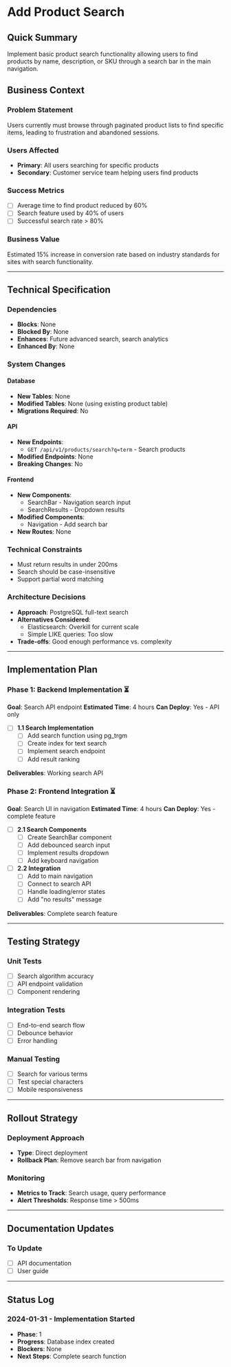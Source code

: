 # Add Product Search

## Quick Summary
Implement basic product search functionality allowing users to find products by name, description, or SKU through a search bar in the main navigation.

## Business Context

### Problem Statement
Users currently must browse through paginated product lists to find specific items, leading to frustration and abandoned sessions.

### Users Affected
- **Primary**: All users searching for specific products
- **Secondary**: Customer service team helping users find products

### Success Metrics
- [ ] Average time to find product reduced by 60%
- [ ] Search feature used by 40% of users
- [ ] Successful search rate > 80%

### Business Value
Estimated 15% increase in conversion rate based on industry standards for sites with search functionality.

---

## Technical Specification

### Dependencies
- **Blocks**: None
- **Blocked By**: None  
- **Enhances**: Future advanced search, search analytics
- **Enhanced By**: None

### System Changes

#### Database
- **New Tables**: None
- **Modified Tables**: None (using existing product table)
- **Migrations Required**: No

#### API
- **New Endpoints**: 
  - `GET /api/v1/products/search?q=term` - Search products
- **Modified Endpoints**: None
- **Breaking Changes**: No

#### Frontend
- **New Components**: 
  - SearchBar - Navigation search input
  - SearchResults - Dropdown results
- **Modified Components**: 
  - Navigation - Add search bar
- **New Routes**: None

### Technical Constraints
- Must return results in under 200ms
- Search should be case-insensitive
- Support partial word matching

### Architecture Decisions
- **Approach**: PostgreSQL full-text search
- **Alternatives Considered**: 
  - Elasticsearch: Overkill for current scale
  - Simple LIKE queries: Too slow
- **Trade-offs**: Good enough performance vs. complexity

---

## Implementation Plan

### Phase 1: Backend Implementation ⏳
**Goal**: Search API endpoint
**Estimated Time**: 4 hours
**Can Deploy**: Yes - API only

- [ ] **1.1 Search Implementation**
    - [ ] Add search function using pg_trgm
    - [ ] Create index for text search
    - [ ] Implement search endpoint
    - [ ] Add result ranking

**Deliverables**: Working search API

### Phase 2: Frontend Integration ⏳
**Goal**: Search UI in navigation
**Estimated Time**: 4 hours
**Can Deploy**: Yes - complete feature

- [ ] **2.1 Search Components**
    - [ ] Create SearchBar component
    - [ ] Add debounced search input
    - [ ] Implement results dropdown
    - [ ] Add keyboard navigation
    
- [ ] **2.2 Integration**
    - [ ] Add to main navigation
    - [ ] Connect to search API
    - [ ] Handle loading/error states
    - [ ] Add "no results" message

**Deliverables**: Complete search feature

---

## Testing Strategy

### Unit Tests
- [ ] Search algorithm accuracy
- [ ] API endpoint validation
- [ ] Component rendering

### Integration Tests
- [ ] End-to-end search flow
- [ ] Debounce behavior
- [ ] Error handling

### Manual Testing
- [ ] Search for various terms
- [ ] Test special characters
- [ ] Mobile responsiveness

---

## Rollout Strategy

### Deployment Approach
- **Type**: Direct deployment
- **Rollback Plan**: Remove search bar from navigation

### Monitoring
- **Metrics to Track**: Search usage, query performance
- **Alert Thresholds**: Response time > 500ms

---

## Documentation Updates

### To Update
- [ ] API documentation
- [ ] User guide

---

## Status Log

### 2024-01-31 - Implementation Started
- **Phase**: 1
- **Progress**: Database index created
- **Blockers**: None
- **Next Steps**: Complete search function